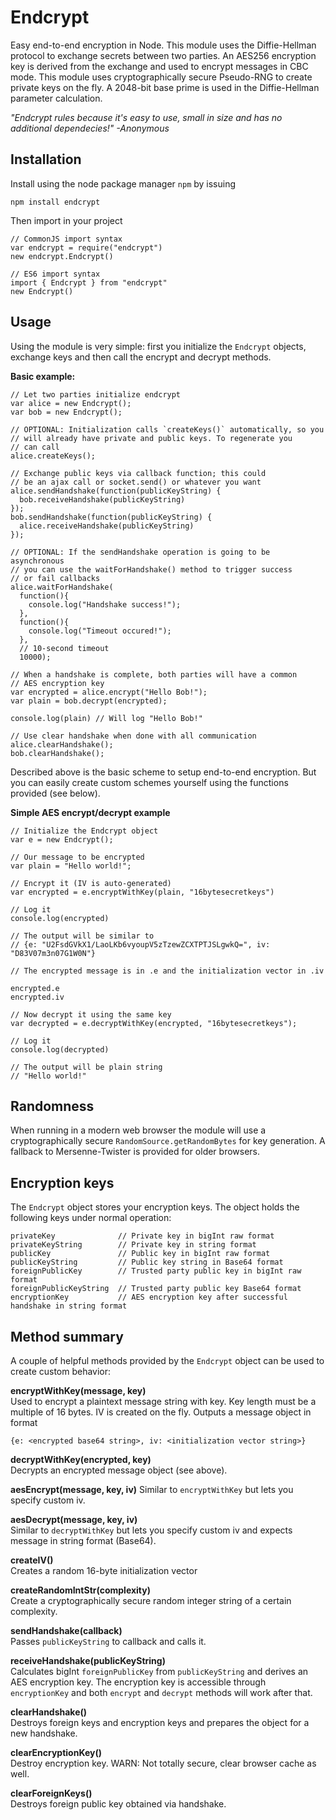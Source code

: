 # Endcrypt

Easy end-to-end encryption in Node. This module uses the Diffie-Hellman protocol to exchange secrets between two parties. An AES256 encryption key is derived from the exchange and used to encrypt messages in CBC mode. This module uses cryptographically secure Pseudo-RNG to create private keys on the fly. A 2048-bit base prime is used in the Diffie-Hellman parameter calculation.

*"Endcrypt rules because it's easy to use, small in size and has no additional dependecies!"
-Anonymous*

## Installation

Install using the node package manager `npm` by issuing

```
npm install endcrypt
```

Then import in your project

```
// CommonJS import syntax
var endcrypt = require("endcrypt")
new endcrypt.Endcrypt()

// ES6 import syntax
import { Endcrypt } from "endcrypt"
new Endcrypt()
```

## Usage

Using the module is very simple: first you initialize the `Endcrypt` objects, exchange keys and then call the encrypt and decrypt methods.

**Basic example:**

```
// Let two parties initialize endcrypt
var alice = new Endcrypt();
var bob = new Endcrypt();

// OPTIONAL: Initialization calls `createKeys()` automatically, so you
// will already have private and public keys. To regenerate you
// can call
alice.createKeys();

// Exchange public keys via callback function; this could
// be an ajax call or socket.send() or whatever you want
alice.sendHandshake(function(publicKeyString) {
  bob.receiveHandshake(publicKeyString)
});
bob.sendHandshake(function(publicKeyString) {
  alice.receiveHandshake(publicKeyString)
});

// OPTIONAL: If the sendHandshake operation is going to be asynchronous
// you can use the waitForHandshake() method to trigger success
// or fail callbacks
alice.waitForHandshake(
  function(){
    console.log("Handshake success!");
  },
  function(){
    console.log("Timeout occured!");
  },
  // 10-second timeout
  10000);

// When a handshake is complete, both parties will have a common
// AES encryption key
var encrypted = alice.encrypt("Hello Bob!");
var plain = bob.decrypt(encrypted);

console.log(plain) // Will log "Hello Bob!"

// Use clear handshake when done with all communication
alice.clearHandshake();
bob.clearHandshake();
```
Described above is the basic scheme to setup end-to-end encryption. But you can easily create custom schemes yourself using the functions provided (see below).

**Simple AES encrypt/decrypt example**

```
// Initialize the Endcrypt object
var e = new Endcrypt();

// Our message to be encrypted
var plain = "Hello world!";

// Encrypt it (IV is auto-generated)
var encrypted = e.encryptWithKey(plain, "16bytesecretkeys")

// Log it
console.log(encrypted)

// The output will be similar to
// {e: "U2FsdGVkX1/LaoLKb6vyoupV5zTzewZCXTPTJSLgwkQ=", iv: "D83V07m3n07G1W0N"}

// The encrypted message is in .e and the initialization vector in .iv

encrypted.e
encrypted.iv

// Now decrypt it using the same key
var decrypted = e.decryptWithKey(encrypted, "16bytesecretkeys");

// Log it
console.log(decrypted)

// The output will be plain string
// "Hello world!"

```

## Randomness

When running in a modern web browser the module will use a cryptographically secure `RandomSource.getRandomBytes` for key generation. A fallback to Mersenne-Twister is provided for older browsers.

## Encryption keys

The `Endcrypt` object stores your encryption keys. The object holds the following keys under normal operation:

```
privateKey              // Private key in bigInt raw format
privateKeyString        // Private key in string format
publicKey               // Public key in bigInt raw format
publicKeyString         // Public key string in Base64 format
foreignPublicKey        // Trusted party public key in bigInt raw format
foreignPublicKeyString  // Trusted party public key Base64 format
encryptionKey           // AES encryption key after successful handshake in string format
```

## Method summary

A couple of helpful methods provided by the `Endcrypt` object can be used to create custom behavior:

**encryptWithKey(message, key)**  
Used to encrypt a plaintext message string with key. Key length must be a multiple of 16 bytes. IV is created on the fly. Outputs a message object in format

```
{e: <encrypted base64 string>, iv: <initialization vector string>}
```

**decryptWithKey(encrypted, key)**  
Decrypts an encrypted message object (see above).

**aesEncrypt(message, key, iv)**
Similar to `encryptWithKey` but lets you specify custom iv.

**aesDecrypt(message, key, iv)**  
Similar to `decryptWithKey` but lets you specify custom iv and expects message in string format (Base64).

**createIV()**  
Creates a random 16-byte initialization vector

**createRandomIntStr(complexity)**  
Create a cryptographically secure random integer string of a certain complexity.

**sendHandshake(callback)**  
Passes `publicKeyString` to callback and calls it.

**receiveHandshake(publicKeyString)**  
Calculates bigInt `foreignPublicKey` from `publicKeyString` and derives an AES encryption key. The encryption key is accessible through `encryptionKey` and both `encrypt` and `decrypt` methods will work after that.

**clearHandshake()**  
Destroys foreign keys and encryption keys and prepares the object for a new handshake.

**clearEncryptionKey()**  
Destroy encryption key. WARN: Not totally secure, clear browser cache as well.

**clearForeignKeys()**  
Destroys foreign public key obtained via handshake.
